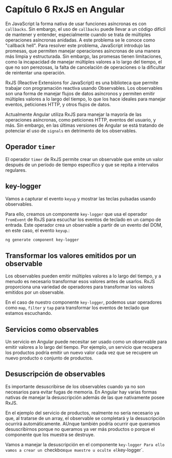 # Capítulo 6 RxJS en Angular

En JavaScript la forma nativa de usar funciones asíncronas es con `callbacks`. Sin embargo, el uso de `callbacks` puede llevar a un código difícil de mantener y entender, especialmente cuando se trata de múltiples operaciones asíncronas anidadas. A este problema se le conoce como "callback hell". Para resolver este problema, JavaScript introdujo las promesas, que permiten manejar operaciones asíncronas de una manera más limpia y estructurada. Sin embargo, las promesas tienen limitaciones, como la incapacidad de manejar múltiples valores a lo largo del tiempo, el que no son perezosas, la falta de cancelación de operaciones o la dificultar de reintentar una operación.

RxJS (Reactive Extensions for JavaScript) es una biblioteca que permite trabajar con programación reactiva usando Observables. Los observables son una forma de manejar flujos de datos asíncronos y permiten emitir múltiples valores a lo largo del tiempo, lo que los hace ideales para manejar eventos, peticiones HTTP, y otros flujos de datos.

Actualmente Angular utiliza RxJS para manejar la mayoría de las operaciones asíncronas, como peticiones HTTP, eventos del usuario, y más. Sin embargo, en las últimas versiones de Angular se está tratando de potenciar el uso de `signals` en detrimento de los observables.

## Operador `timer`

El operador `timer` de RxJS permite crear un observable que emite un valor después de un período de tiempo específico y que se repita a intervalos regulares.

## key-logger

Vamos a capturar el evento `keyup` y mostrar las teclas pulsadas usando observables.

Para ello, creamos un componente `key-logger` que usa el operador `fromEvent` de RxJS para escuchar los eventos de teclado en un campo de entrada. Este operador crea un observable a partir de un evento del DOM, en este caso, el evento `keyup`.:

```bash
ng generate component key-logger
```

## Transformar los valores emitidos por un observable

Los observables pueden emitir múltiples valores a lo largo del tiempo, y a menudo es necesario transformar esos valores antes de usarlos. RxJS proporciona una variedad de operadores para transformar los valores emitidos por un observable.

En el caso de nuestro componente `key-logger`, podemos usar operadores como `map`, `filter` y `tap` para transformar los eventos de teclado que estamos escuchando.

## Servicios como observables

Un servicio en Angular puede necesitar ser usado como un observable para emitir valores a lo largo del tiempo. Por ejemplo, un servicio que recupera los productos podría emitir un nuevo valor cada vez que se recupere un nuevo producto o conjunto de productos.

## Desuscripción de observables

Es importante desuscribirse de los observables cuando ya no son necesarios para evitar fugas de memoria. En Angular hay varias formas nativas de manejar la desuscripción además de las que nativamente posee RxJS.

En el ejemplo del servicio de productos, realmente no sería necesario ya que, al tratarse de un array, el observable se completará y la desuscripción ocurrirá automáticamente. AUnque también podría ocurrir que queramos desuscribirnos porque no queramos ya ver más productos o porque el componente que los muestra se destruye.

Vamos a manejar la desuscripción en el componente `key-logger Para ello vamos a crear un `checkbox` que muestre u oculte el `key-logger`.

```html